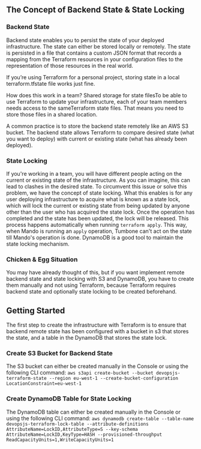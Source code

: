 ## The Concept of Backend State & State Locking
### Backend State
Backend state enables you to persist the state of your deployed infrastructure. The 
state can either be stored locally or remotely. 
The state is persisted in a file that contains a custom JSON format that records a mapping from the Terraform resources in your configuration files to the representation of those resources in the real world.

If you’re using Terraform for a personal project, storing state in a local terraform.tfstate file works just fine.

How does this work in a team?
Shared storage for state filesTo be able to use Terraform to update your infrastructure, each of your team members needs access to the sameTerraform state files. That means you need to store those files in a shared location.

A common practice is to store the backend state remotely like an AWS S3 bucket. The backend state allows Terraform to compare desired state (what you want to deploy) with current or existing state (what has already been deployed). 

### State Locking
If you're working in a team, you will have different people acting on the current or existing state of the infrastructure. As you can imagine, this can lead to clashes in the desired state. To circumvent this issue or solve this problem, we have the concept of state locking. What this enables is for any user deploying infrastructure to acquire what is known as a state lock, which will lock the current or existing state from being updated by anyone other than the user who has acquired the state lock. Once the operation has completed and the state has been updated, the lock will be released. This process happens automatically when running `terraform apply`.
This way, when Mando is running an `apply` operation, Tumbone can't act on the state till Mando's operation is done. DynamoDB is a good tool to maintain the state locking mechanism.

### Chicken & Egg Situation
You may have already thought of this, but if you want implement remote backend state and state locking with S3 and DynamoDB, you have to create them manually and not using Terraform, because Terraform requires backend state and optionally state locking to be created beforehand.

## Getting Started
The first step to create the infrastructure with Terraform is to ensure that backend remote state has been configured with a bucket in s3 that stores the state, and a table in the DynamoDB that stores the state lock.

### Create S3 Bucket for Backend State
The S3 bucket can either be created manually in the Console or using the following CLI command:
`aws s3api create-bucket --bucket devopsjs-terraform-state --region eu-west-1 --create-bucket-configuration LocationConstraint=eu-west-1`

### Create DynamoDB Table for State Locking
The DynamoDB table can either be created manually in the Console or using the following CLI command:
`aws dynamodb create-table --table-name devopsjs-terraform-lock-table --attribute-definitions AttributeName=LockID,AttributeType=S --key-schema AttributeName=LockID,KeyType=HASH --provisioned-throughput ReadCapacityUnits=1,WriteCapacityUnits=1`
